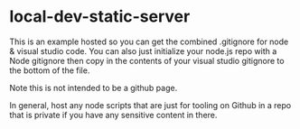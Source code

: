 # local-dev-static-server
 
 This is an example hosted so you can get the combined .gitignore for node & visual studio code. You can also just initialize your node.js repo with a Node gitignore then copy in the contents of your visual studio gitignore to the bottom of the file.

 Note this is not intended to be a github page. 

 In general, host any node scripts that are just for tooling on Github in a repo that is private if you have any sensitive content in there. 
